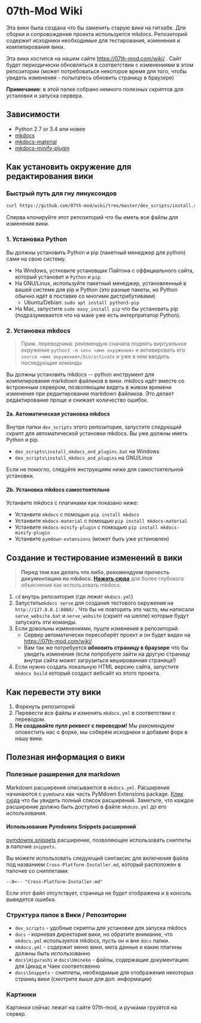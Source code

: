 # 07th-Mod Wiki

Эта вики была создана что бы заменить старую вики на гитхабе. Для сборки и сопровождения проекта используется mkdocs.
Репозиторий содержит исходники необходимые для тестирования, изменения и компилирования вики.

Эта вики хостится на нашем сайте https://07th-mod.com/wiki/ . Сайт будет периодически обновляться
в соответствии с изменениями в этом репозитории (может потребоваться некоторое время для того, чтобы увидеть изменения - попытатесь обновить страницу в браузере)

**Примечание**: в этой папке собрано немного полезных скриптов для установки и запуска сервера. 

## Зависимости
* Python 2.7 or 3.4 или новее
* [mkdocs](https://www.mkdocs.org/)
* [mkdocs-material](https://github.com/squidfunk/mkdocs-material)
* [mkdocs-minify-plugin](https://github.com/byrnereese/mkdocs-minify-plugin)

## Как установить окружение для редактирования вики

### Быстрый путь для гну линуксоидов
```bash
curl https://github.com/07th-mod/wiki/tree/master/dev_scripts/install.sh | bash
```

Сперва клонируйте этот репозиторий что бы иметь все файлы для изменения вики. 

### 1. Установка Python

Вы должны установить Python и pip (пакетный менеджер для python) сами на свою систему.

* На Windows, устновите установщик Пайтона с оффициального сайта, который установит и `Python` и `pip`. 
* На GNU/Linux, используйте пакетный менеджер, установленный в вашей системе для pip и Python (это разные пакеты, но Python обычно идёт в поставке со многими дистрибутивами)
  * Ubuntu/Debian: `sudo apt install python3-pip`
* На Mac, запустите `sudo easy_install pip` что бы установить pip (подразумевается что на маке уже есть интерпритатор Python).

### 2. Установка mkdocs

> Прим. переводчика: рекомендую сначала поднять виртуальное окружение `python3 -m venv <имя окружения>` и активировать его `source <имя окружения>/bin/activate` и уже в нем вводить последующие команды

Вы должны установить mkdocs -- python инструмент для компилирования markdown файликов в вики. mkdocs идёт вместе со встроенным сервером, позволяющим видеть в живом времени изменения при редактировании markdown файликов. Это делает редактирование проще и снижает количество ошибок.

#### 2a. Автоматическая установка mkdocs


Внутри папки `dev_scripts` этого репозитория, запустите следующий скрипт для автоматической установки mkdocs. Вы уже должны иметь Python и pip.

* `dev_scripts\install_mkdocs_and_plugins.bat` на Windows
* `dev_scripts\install_mkdocs_and_plugins` на GNU/Linux

Если не помогло, следуйте инструкциям ниже для самостоятельной установки.

#### 2b. Установка mkdocs самостоятельно

Устанвите mkdocs c плагинами как показано ниже:

* Устанвите `mkdocs` с помощью `pip install mkdocs`
* Устанвите `mkdocs-material` с помощью `pip install mkdocs-material`
* Устанвите `mkdocs-minify-plugin` с помощью `pip install mkdocs-minify-plugin`
* Устанвите `pymdown-extensions` (может быть уже установлен)

## Создание и тестирование изменений в вики

> **Перед тем как делать что либо, рекомендуем прочесть документацию по mkdocs.**
> [**Нажать сюда**](https://www.mkdocs.org/) для более глубокого объяснения как использовать mkdocs.

1. ``cd`` внутрь репозитория (где лежит `mkdocs.yml`)
2. Запустить``mkdocs serve`` для создания тестового окружения на ``http://127.0.0.1:8000/`` . Что бы не повторять это часто, мы написали `serve_website.bat` и `serve_website` (скрипт на шелле) которые будут запускать эти команды.
3. Если довольны изменениями, пуште изменения в репозиторий.
    - Сервер автоматически пересоберёт проект и он будет виден на https://07th-mod.com/wiki/
    - Вам так же потребуется **обновить страницу в браузере** что бы увидеть изменения (если попробуете зайти на другую страницу внутри сайта может загрузиться кешированная страница!)
4. Если нужно создать локальную HTML версию сайта, запустите ``mkdocs build`` который создаст вебсайт из этого проекта.

## Как перевести эту вики

1. Форкнуть репозиторий
2. Перевести все файлы и изменить ``mkdocs.yml`` в соответствии с переводом.
3. **Не создавайте пулл реквест с переводом!** Мы рекомендуем оповестить нас о форке, мы соберём исходники и добавим форк в нашу вики. 

## Полезная информация о вики

### Полезные раширения для markdown

Markdown расширения описываются в `mkdocs.yml`.
Расширения начинаются с `pymdownx` как часть PyMdown Extensions
package. [Клик сюда](https://facelessuser.github.io/pymdown-extensions/extensions/arithmatex/)
что бы увидеть полный список расширений. Заметьте, что каждое расширение
должно быть доступно в файле `mkdcos.yml` до его использования.

#### Использование Pymdownx Snippets расширений

[pymdownx.snippets](https://facelessuser.github.io/pymdown-extensions/extensions/snippets/) расширение, позволяющее использовать сниппеты в папочке `snippets`.

Вы можете использовать следующий синтаксис для включения файла под названием `Cross-Platform-Installer.md`, который расположен в папочке со сниппетами:

`--8<-- "Cross-Platform-Installer.md"`

Если этот файл отсутствует, страница не будет отображена и в консоль выведется ошибка.

### Структура папок в Вики / Репозитории 

* `dev_scripts` - удобные скрипты для установки для запуска mkdocs
* `docs` - корневая директория вики, но обратите внимание, что `mkdocs.yml` используется mkdocs, пусть он и вне `docs` папки.
* `mkdocs.yml` - содержит меню вики, мета данные и какие плагины должны быть использованно
* `docs\Higurashi` и `docs\Umineko` - файлы, содержащие документацию для Цикад и Чаек соответсвенно
* `docs\Snippets` - сниппеты, необходимые для отображения некоторых страниц вики (смотрите выше для доп. информации)

### Картинки

Картинки сейчас лежат на сайте 07th-mod, и ручками грузятся на сервер.
